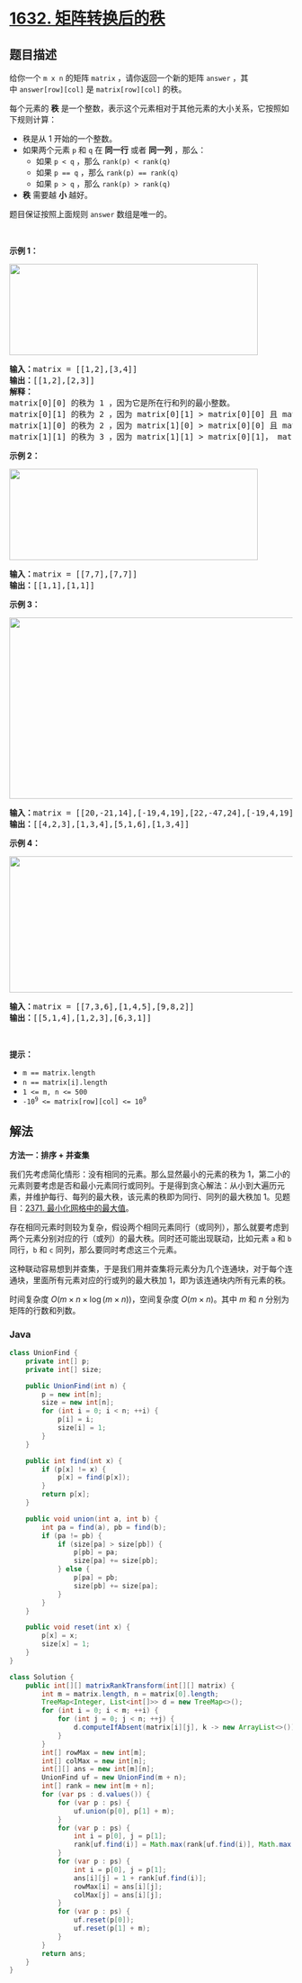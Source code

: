 # [1632. 矩阵转换后的秩](https://leetcode.cn/problems/rank-transform-of-a-matrix)

## 题目描述

<p>给你一个 <code>m x n</code> 的矩阵 <code>matrix</code> ，请你返回一个新的矩阵<em> </em><code>answer</code> ，其中<em> </em><code>answer[row][col]</code> 是 <code>matrix[row][col]</code> 的秩。</p>

<p>每个元素的 <b>秩</b> 是一个整数，表示这个元素相对于其他元素的大小关系，它按照如下规则计算：</p>

<ul>
	<li>秩是从 1 开始的一个整数。</li>
	<li>如果两个元素 <code>p</code> 和 <code>q</code> 在 <strong>同一行</strong> 或者 <strong>同一列</strong> ，那么：
	<ul>
		<li>如果 <code>p < q</code> ，那么 <code>rank(p) < rank(q)</code></li>
		<li>如果 <code>p == q</code> ，那么 <code>rank(p) == rank(q)</code></li>
		<li>如果 <code>p > q</code> ，那么 <code>rank(p) > rank(q)</code></li>
	</ul>
	</li>
	<li><b>秩</b> 需要越 <strong>小</strong> 越好。</li>
</ul>

<p>题目保证按照上面规则 <code>answer</code> 数组是唯一的。</p>

<p> </p>

<p><strong>示例 1：</strong></p>
<img alt="" src="https://fastly.jsdelivr.net/gh/doocs/leetcode@main/solution/1600-1699/1632.Rank%20Transform%20of%20a%20Matrix/images/rank1.jpg" style="width: 442px; height: 162px;" />
<pre>
<b>输入：</b>matrix = [[1,2],[3,4]]
<b>输出：</b>[[1,2],[2,3]]
<strong>解释：</strong>
matrix[0][0] 的秩为 1 ，因为它是所在行和列的最小整数。
matrix[0][1] 的秩为 2 ，因为 matrix[0][1] > matrix[0][0] 且 matrix[0][0] 的秩为 1 。
matrix[1][0] 的秩为 2 ，因为 matrix[1][0] > matrix[0][0] 且 matrix[0][0] 的秩为 1 。
matrix[1][1] 的秩为 3 ，因为 matrix[1][1] > matrix[0][1]， matrix[1][1] > matrix[1][0] 且 matrix[0][1] 和 matrix[1][0] 的秩都为 2 。
</pre>

<p><strong>示例 2：</strong></p>
<img alt="" src="https://fastly.jsdelivr.net/gh/doocs/leetcode@main/solution/1600-1699/1632.Rank%20Transform%20of%20a%20Matrix/images/rank2.jpg" style="width: 442px; height: 162px;" />
<pre>
<b>输入：</b>matrix = [[7,7],[7,7]]
<b>输出：</b>[[1,1],[1,1]]
</pre>

<p><strong>示例 3：</strong></p>
<img alt="" src="https://fastly.jsdelivr.net/gh/doocs/leetcode@main/solution/1600-1699/1632.Rank%20Transform%20of%20a%20Matrix/images/rank3.jpg" style="width: 601px; height: 322px;" />
<pre>
<b>输入：</b>matrix = [[20,-21,14],[-19,4,19],[22,-47,24],[-19,4,19]]
<b>输出：</b>[[4,2,3],[1,3,4],[5,1,6],[1,3,4]]
</pre>

<p><strong>示例 4：</strong></p>
<img alt="" src="https://fastly.jsdelivr.net/gh/doocs/leetcode@main/solution/1600-1699/1632.Rank%20Transform%20of%20a%20Matrix/images/rank4.jpg" style="width: 601px; height: 242px;" />
<pre>
<b>输入：</b>matrix = [[7,3,6],[1,4,5],[9,8,2]]
<b>输出：</b>[[5,1,4],[1,2,3],[6,3,1]]
</pre>

<p> </p>

<p><strong>提示：</strong></p>

<ul>
	<li><code>m == matrix.length</code></li>
	<li><code>n == matrix[i].length</code></li>
	<li><code>1 <= m, n <= 500</code></li>
	<li><code>-10<sup>9</sup> <= matrix[row][col] <= 10<sup>9</sup></code></li>
</ul>

## 解法

**方法一：排序 + 并查集**

我们先考虑简化情形：没有相同的元素。那么显然最小的元素的秩为 $1$，第二小的元素则要考虑是否和最小元素同行或同列。于是得到贪心解法：从小到大遍历元素，并维护每行、每列的最大秩，该元素的秩即为同行、同列的最大秩加 $1$。见题目：[2371. 最小化网格中的最大值](/solution/2300-2399/2371.Minimize%20Maximum%20Value%20in%20a%20Grid/README.md)。

存在相同元素时则较为复杂，假设两个相同元素同行（或同列），那么就要考虑到两个元素分别对应的行（或列）的最大秩。同时还可能出现联动，比如元素 `a` 和 `b` 同行，`b` 和 `c` 同列，那么要同时考虑这三个元素。

这种联动容易想到并查集，于是我们用并查集将元素分为几个连通块，对于每个连通块，里面所有元素对应的行或列的最大秩加 $1$，即为该连通块内所有元素的秩。

时间复杂度 $O(m \times n \times \log(m \times n))$，空间复杂度 $O(m \times n)$。其中 $m$ 和 $n$ 分别为矩阵的行数和列数。

### **Java**

```java
class UnionFind {
    private int[] p;
    private int[] size;

    public UnionFind(int n) {
        p = new int[n];
        size = new int[n];
        for (int i = 0; i < n; ++i) {
            p[i] = i;
            size[i] = 1;
        }
    }

    public int find(int x) {
        if (p[x] != x) {
            p[x] = find(p[x]);
        }
        return p[x];
    }

    public void union(int a, int b) {
        int pa = find(a), pb = find(b);
        if (pa != pb) {
            if (size[pa] > size[pb]) {
                p[pb] = pa;
                size[pa] += size[pb];
            } else {
                p[pa] = pb;
                size[pb] += size[pa];
            }
        }
    }

    public void reset(int x) {
        p[x] = x;
        size[x] = 1;
    }
}

class Solution {
    public int[][] matrixRankTransform(int[][] matrix) {
        int m = matrix.length, n = matrix[0].length;
        TreeMap<Integer, List<int[]>> d = new TreeMap<>();
        for (int i = 0; i < m; ++i) {
            for (int j = 0; j < n; ++j) {
                d.computeIfAbsent(matrix[i][j], k -> new ArrayList<>()).add(new int[] {i, j});
            }
        }
        int[] rowMax = new int[m];
        int[] colMax = new int[n];
        int[][] ans = new int[m][n];
        UnionFind uf = new UnionFind(m + n);
        int[] rank = new int[m + n];
        for (var ps : d.values()) {
            for (var p : ps) {
                uf.union(p[0], p[1] + m);
            }
            for (var p : ps) {
                int i = p[0], j = p[1];
                rank[uf.find(i)] = Math.max(rank[uf.find(i)], Math.max(rowMax[i], colMax[j]));
            }
            for (var p : ps) {
                int i = p[0], j = p[1];
                ans[i][j] = 1 + rank[uf.find(i)];
                rowMax[i] = ans[i][j];
                colMax[j] = ans[i][j];
            }
            for (var p : ps) {
                uf.reset(p[0]);
                uf.reset(p[1] + m);
            }
        }
        return ans;
    }
}
```
